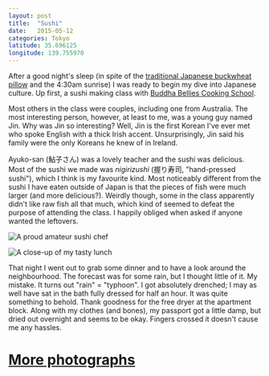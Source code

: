 ```yaml
---
layout: post
title:  "Sushi"
date:   2015-05-12
categories: Tokyo
latitude: 35.696125
longitude: 139.755970
---
```


After a good night's sleep (in spite of the [traditional Japanese buckwheat pillow](https://www.google.co.jp/search?q=japanese+pillow&oq=japanese+pil&aqs=chrome.1.69i59l2j0j69i57j0l2.2598j0j4&sourceid=chrome&es_sm=91&ie=UTF-8) and the 4:30am sunrise) I was ready to begin my dive into Japanese culture. Up first, a sushi making class with [Buddha Bellies Cooking School](http://buddhabelliestokyo.jimdo.com/).

Most others in the class were couples, including one from Australia. The most interesting person, however, at least to me, was a young guy named Jin. Why was Jin so interesting? Well, Jin is the first Korean I've ever met who spoke English with a thick Irish accent. Unsurprisingly, Jin said his family were the only Koreans he knew of in Ireland.

Ayuko-san (鮎子さん) was a lovely teacher and the sushi was delicious. Most of the sushi we made was _nigirizushi_ (握り寿司, "hand-pressed sushi"), which I think is my favourite kind. Most noticeably different from the sushi I have eaten outside of Japan is that the pieces of fish were much larger (and more delicious?). Weirdly though, some in the class apparently didn't like raw fish all that much, which kind of seemed to defeat the purpose of attending the class. I happily obliged when asked if anyone wanted the leftovers.

![A proud amateur sushi chef](https://lh4.googleusercontent.com/-jqIxN1-Jhe8/VVGclyd-PtI/AAAAAAAAD2Q/A9Nw78xWpZI/w798-h1418-no/DSC_0016.JPG)

![A close-up of my tasty lunch](https://lh5.googleusercontent.com/-EwwFLwHWwk0/VVGcor5SnhI/AAAAAAAAD3k/Um_gSHMwMNQ/w1916-h1078-no/DSC_0018.JPG)

That night I went out to grab some dinner and to have a look around the neighbourhood. The forecast was for some rain, but I thought little of it. My mistake. It turns out "rain" = "typhoon". I got absolutely drenched; I may as well have sat in the bath fully dressed for half an hour. It was quite something to behold. Thank goodness for the free dryer at the apartment block. Along with my clothes (and bones), my passport got a little damp, but dried out overnight and seems to be okay. Fingers crossed it doesn't cause me any hassles.

# [More photographs](https://goo.gl/photos/qaZf82wN4bXUcboPA)
